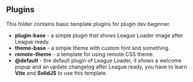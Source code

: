 ## Plugins

This folder contains basic template plugins for plugin dev beginner.

- **plugin-base** - a simple plugin that shows League Loader image after League ready.
- **theme-base** - a simple theme with custom font and something.
- **remote-theme** - a template for using remote CSS theme.
- **@default** - the default plugin of League Loader, it shows a welcome popup and an update changelog after League ready, you have to learn **Vite** and **SolidJS** to use this template.
